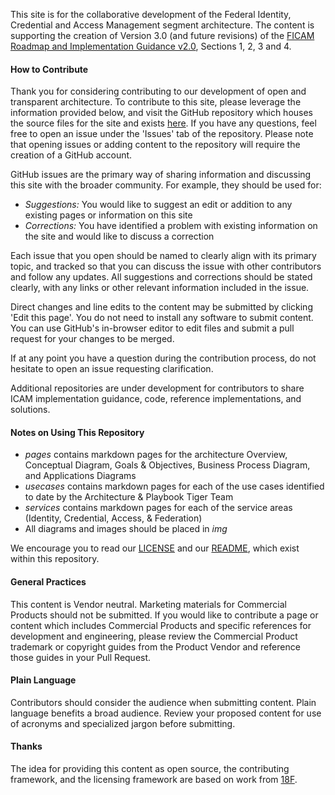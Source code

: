 This site is for the collaborative development of the Federal Identity, Credential and Access Management segment architecture. The content is supporting the creation of Version 3.0 (and future revisions) of the [FICAM Roadmap and Implementation Guidance v2.0](https://www.idmanagement.gov/IDM/servlet/fileField?entityId=ka0t0000000TNNBAA4&field=File__Body__s), Sections 1, 2, 3 and 4.

#### How to Contribute
Thank you for considering contributing to our development of open and transparent architecture. To contribute to this site, please leverage the information provided below, and visit the GitHub repository which houses the source files for the site and exists [here]({{site.github.repository_url}}/{{site.branch}}/). If you have any questions, feel free to open an issue under the 'Issues' tab of the repository. Please note that opening issues or adding content to the repository will require the creation of a GitHub account.

GitHub issues are the primary way of sharing information and discussing this site with the broader community. For example, they should be used for:

* _Suggestions:_ You would like to suggest an edit or addition to any existing pages or information on this site
* _Corrections:_ You have identified a problem with existing information on the site and would like to discuss a correction

Each issue that you open should be named to clearly align with its primary topic, and tracked so that you can discuss the issue with other contributors and follow any updates. All suggestions and corrections should be stated clearly, with any links or other relevant information included in the issue.

Direct changes and line edits to the content may be submitted by clicking 'Edit this page'. You do not need to install any software to submit content. You can use GitHub's in-browser editor to edit files and submit a pull request for your changes to be merged.

If at any point you have a question during the contribution process, do not hesitate to open an issue requesting clarification.

Additional repositories are under development for contributors to share ICAM implementation guidance, code, reference implementations, and solutions. 

#### Notes on Using This Repository

*  _pages_ contains markdown pages for the architecture Overview, Conceptual Diagram, Goals & Objectives, Business Process Diagram, and Applications Diagrams
* _usecases_ contains markdown pages for each of the use cases identified to date by the Architecture & Playbook Tiger Team
* _services_ contains markdown pages for each of the service areas (Identity, Credential, Access, & Federation)
* All diagrams and images should be placed in _img_

We encourage you to read our [LICENSE]({{site.baseurl}}/license) and our [README]({{site.github.repository_url}}/tree/{{site.branch}}/README.md), which exist within this repository.  

####  General Practices

This content is Vendor neutral. Marketing materials for Commercial Products should not be submitted. If you would like to contribute a page or content which includes Commercial Products and specific references for development and engineering, please review the Commercial Product trademark or copyright guides from the Product Vendor and reference those guides in your Pull Request.  

#### Plain Language

Contributors should consider the audience when submitting content. Plain language benefits a broad audience. Review your proposed content for use of acronyms and specialized jargon before submitting.

####  Thanks

The idea for providing this content as open source, the contributing framework, and the licensing framework are based on work from [18F](https://18f.gsa.gov).
